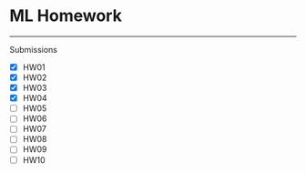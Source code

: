 # ML Homework

---

Submissions

- [X] HW01
- [X] HW02
- [X] HW03
- [X] HW04
- [ ] HW05
- [ ] HW06
- [ ] HW07
- [ ] HW08
- [ ] HW09
- [ ] HW10
